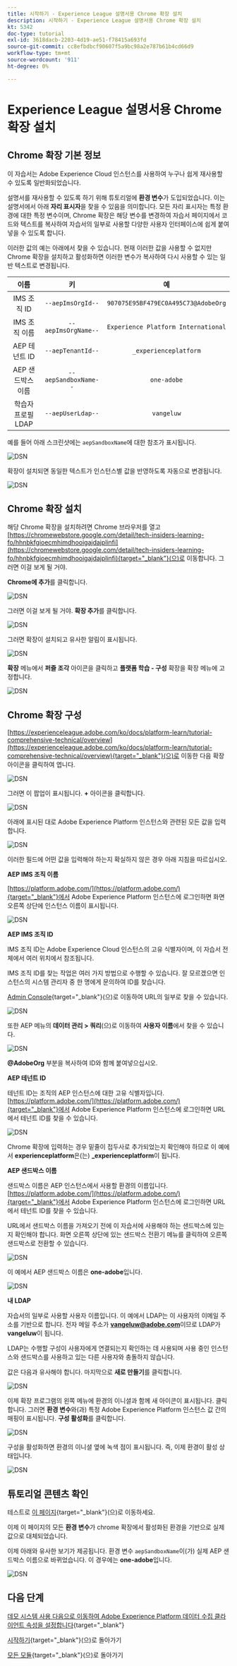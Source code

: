 ```yaml
---
title: 시작하기 - Experience League 설명서용 Chrome 확장 설치
description: 시작하기 - Experience League 설명서용 Chrome 확장 설치
kt: 5342
doc-type: tutorial
exl-id: 3618dacb-2203-4d19-ae51-f78415a693fd
source-git-commit: cc8efbdbcf90607f5a9bc98a2e787b61b4cd66d9
workflow-type: tm+mt
source-wordcount: '911'
ht-degree: 0%

---
```


# Experience League 설명서용 Chrome 확장 설치

## Chrome 확장 기본 정보

이 자습서는 Adobe Experience Cloud 인스턴스를 사용하여 누구나 쉽게 재사용할 수 있도록 일반화되었습니다.

설명서를 재사용할 수 있도록 하기 위해 튜토리얼에 **환경 변수**&#x200B;가 도입되었습니다. 이는 설명서에서 아래 **자리 표시자**&#x200B;을 찾을 수 있음을 의미합니다. 모든 자리 표시자는 특정 환경에 대한 특정 변수이며, Chrome 확장은 해당 변수를 변경하여 자습서 페이지에서 코드와 텍스트를 복사하여 자습서의 일부로 사용할 다양한 사용자 인터페이스에 쉽게 붙여넣을 수 있도록 합니다.

이러한 값의 예는 아래에서 찾을 수 있습니다. 현재 이러한 값을 사용할 수 없지만 Chrome 확장을 설치하고 활성화하면 이러한 변수가 복사하여 다시 사용할 수 있는 일반 텍스트로 변경됩니다.

| 이름 | 키 | 예 |
|:-------------:| :---------------:| :---------------:|
| IMS 조직 ID | `--aepImsOrgId--` | `907075E95BF479EC0A495C73@AdobeOrg` |
| IMS 조직 이름 | `--aepImsOrgName--` | `Experience Platform International` |
| AEP 테넌트 ID | `--aepTenantId--` | `_experienceplatform` |
| AEP 샌드박스 이름 | `--aepSandboxName--` | `one-adobe` |
| 학습자 프로필 LDAP | `--aepUserLdap--` | `vangeluw` |

예를 들어 아래 스크린샷에는 `aepSandboxName`에 대한 참조가 표시됩니다.

![DSN](./images/mod7before.png)

확장이 설치되면 동일한 텍스트가 인스턴스별 값을 반영하도록 자동으로 변경됩니다.

![DSN](./images/mod7.png)

## Chrome 확장 설치

해당 Chrome 확장을 설치하려면 Chrome 브라우저를 열고 [https://chromewebstore.google.com/detail/tech-insiders-learning-fo/hhnbkfgioecmhimdhooigajdajplinfi](https://chromewebstore.google.com/detail/tech-insiders-learning-fo/hhnbkfgioecmhimdhooigajdajplinfi){target="_blank"}(으)로 이동합니다. 그러면 이걸 보게 될 거야.

**Chrome에 추가**&#x200B;를 클릭합니다.

![DSN](./images/c2.png)

그러면 이걸 보게 될 거야. **확장 추가**&#x200B;를 클릭합니다.

![DSN](./images/c3.png)

그러면 확장이 설치되고 유사한 알림이 표시됩니다.

![DSN](./images/c4.png)

**확장** 메뉴에서 **퍼즐 조각** 아이콘을 클릭하고 **플랫폼 학습 - 구성** 확장을 확장 메뉴에 고정합니다.

![DSN](./images/c6.png)

## Chrome 확장 구성

[https://experienceleague.adobe.com/ko/docs/platform-learn/tutorial-comprehensive-technical/overview](https://experienceleague.adobe.com/ko/docs/platform-learn/tutorial-comprehensive-technical/overview){target="_blank"}(으)로 이동한 다음 확장 아이콘을 클릭하여 엽니다.

![DSN](./images/tuthome.png)

그러면 이 팝업이 표시됩니다. **+** 아이콘을 클릭합니다.

![DSN](./images/c7.png)

아래에 표시된 대로 Adobe Experience Platform 인스턴스와 관련된 모든 값을 입력합니다.

![DSN](./images/c8.png)

이러한 필드에 어떤 값을 입력해야 하는지 확실하지 않은 경우 아래 지침을 따르십시오.

**AEP IMS 조직 이름**

[https://platform.adobe.com/](https://platform.adobe.com/){target="_blank"}에서 Adobe Experience Platform 인스턴스에 로그인하면 화면 오른쪽 상단에 인스턴스 이름이 표시됩니다.

![DSN](./images/aepname.png)

**AEP IMS 조직 ID**

IMS 조직 ID는 Adobe Experience Cloud 인스턴스의 고유 식별자이며, 이 자습서 전체에서 여러 위치에서 참조됩니다.

IMS 조직 ID를 찾는 작업은 여러 가지 방법으로 수행할 수 있습니다. 잘 모르겠으면 인스턴스의 시스템 관리자 중 한 명에게 문의하여 ID를 찾습니다.

[Admin Console](https://adminconsole.adobe.com/){target="_blank"}(으)로 이동하여 URL의 일부로 찾을 수 있습니다.

![DSN](./images/aepid1.png)

또한 AEP 메뉴의 **데이터 관리 > 쿼리**(으)로 이동하여 **사용자 이름**&#x200B;에서 찾을 수 있습니다.

![DSN](./images/aepid2.png)

**@AdobeOrg** 부분을 복사하여 ID와 함께 붙여넣으십시오.

**AEP 테넌트 ID**

테넌트 ID는 조직의 AEP 인스턴스에 대한 고유 식별자입니다. [https://platform.adobe.com/](https://platform.adobe.com/){target="_blank"}에서 Adobe Experience Platform 인스턴스에 로그인하면 URL에서 테넌트 ID를 찾을 수 있습니다.

![DSN](./images/aeptenantid.png)

Chrome 확장에 입력하는 경우 밑줄이 접두사로 추가되었는지 확인해야 하므로 이 예에서 **experienceplatform**&#x200B;은(는) **_experienceplatform**&#x200B;이 됩니다.

**AEP 샌드박스 이름**

샌드박스 이름은 AEP 인스턴스에서 사용할 환경의 이름입니다. [https://platform.adobe.com/](https://platform.adobe.com/){target="_blank"}에서 Adobe Experience Platform 인스턴스에 로그인하면 URL에서 테넌트 ID를 찾을 수 있습니다.

URL에서 샌드박스 이름을 가져오기 전에 이 자습서에 사용해야 하는 샌드박스에 있는지 확인해야 합니다. 화면 오른쪽 상단에 있는 샌드박스 전환기 메뉴를 클릭하여 오른쪽 샌드박스로 전환할 수 있습니다.

![DSN](./images/aepsandboxsw.png)

이 예에서 AEP 샌드박스 이름은 **one-adobe**&#x200B;입니다.

![DSN](./images/aepsname.png)

**내 LDAP**

자습서의 일부로 사용할 사용자 이름입니다. 이 예에서 LDAP는 이 사용자의 이메일 주소를 기반으로 합니다. 전자 메일 주소가 **vangeluw@adobe.com**&#x200B;이므로 LDAP가 **vangeluw**&#x200B;이 됩니다.

LDAP는 수행할 구성이 사용자에게 연결되는지 확인하는 데 사용되며 사용 중인 인스턴스와 샌드박스를 사용하고 있는 다른 사용자와 충돌하지 않습니다.

값은 다음과 유사해야 합니다.
마지막으로 **새로 만들기**&#x200B;를 클릭합니다.

![DSN](./images/c8a.png)

이제 확장 프로그램의 왼쪽 메뉴에 환경의 이니셜과 함께 새 아이콘이 표시됩니다. 클릭합니다. 그러면 **환경 변수**&#x200B;와(과) 특정 Adobe Experience Platform 인스턴스 값 간의 매핑이 표시됩니다. **구성 활성화**&#x200B;를 클릭합니다.

![DSN](./images/c9.png)

구성을 활성화하면 환경의 이니셜 옆에 녹색 점이 표시됩니다. 즉, 이제 환경이 활성 상태입니다.

![DSN](./images/c10.png)

## 튜토리얼 콘텐츠 확인

테스트로 [이 페이지](https://experienceleague.adobe.com/ko/docs/platform-learn/tutorial-one-adobe/activation/dc/dc13/ex2){target="_blank"}(으)로 이동하세요.

이제 이 페이지의 모든 **환경 변수**&#x200B;가 chrome 확장에서 활성화된 환경을 기반으로 실제 값으로 대체되었습니다.

이제 아래와 유사한 보기가 제공됩니다. 환경 변수 `aepSandboxName`이(가) 실제 AEP 샌드박스 이름으로 바뀌었습니다. 이 경우에는 **one-adobe**&#x200B;입니다.

![DSN](./images/mod7.png)

## 다음 단계

[데모 시스템 사용 다음으로 이동하여 Adobe Experience Platform 데이터 수집 클라이언트 속성을 설정합니다](./ex2.md){target="_blank"}

[시작하기](./getting-started.md){target="_blank"}(으)로 돌아가기

[모든 모듈](./../../../overview.md){target="_blank"}(으)로 돌아가기
